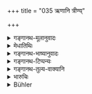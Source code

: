 +++
title = "035 ऋणानि त्रीण्य्"

+++

<details><summary>गङ्गानथ-मूलानुवादः</summary>

One shall turn his mind towards Liberation only after having paid off the three debts; without having paid them, if he seeks for Liberation, he sinks downwards.—(35)
</details>

<details><summary>मेधातिथिः</summary>

अपाकरणम् ऋणसंशुद्धिः । **मनो मोक्षे नेवेशयेत्** । मोक्षशब्देन प्रव्रज्याश्रमो लक्ष्यते । तत्र प्राधान्येन मोक्षैकफलतोच्यते । न तथान्येष्व् आश्रमेषु । ततो मोक्षः परिव्राज्या ॥ ६.३५ ॥

_कानि पुनस् तानि त्रीणि ऋणान्य् अत आह ।_
</details>

<details><summary>गङ्गानथ-भाष्यानुवादः</summary>

‘*Paying off*’— Clearing off the debt.

‘*One shall turn his mind towards Liberation*’.—The term ‘liberation’ here indicates the stage of Renunciation; it is this stage that is spoken of as the principal path which leads to Liberation only; not so the other stages (which lead to other results also); hence ‘*liberation*’ means the *Stage of Renunciation*.—(35).
</details>

<details><summary>गङ्गानथ-टिप्पन्यः</summary>

This verse is quoted in *Mitākṣarā* (on 3.57), to the effect that until one has begotten offsprings he is not entitled to the life of Renunciation;—in *Vidhānapārijāta* (II, p. 373);—in *Hemādri* (Kāla, p. 808), which says that ‘*mokṣa*’ here stands for *jñāna*, knowledge, as is clear from the use of the term ‘*sevamānaḥ*’—and in
*Yatidharmasaṅgraha* (p. 3) along with the next verse (see below).
</details>

<details><summary>गङ्गानथ-तुल्य-वाक्यानि</summary>

*Smṛtyantara* (Aparārka, p. 966).—‘Having paid off the three debts,
being freed from all motions of *I* and *mine*, the Brāhmaṇa, the Kṣatriya and the Vaiśya may go forth from the house.’
</details>

<details><summary>भारुचिः</summary>

035	When he has paid the three debts, let him apply his mind to (the attainment of) final liberation; he who seeks it without having paid (his debts) sinks downwards.
</details>

<details><summary>Bühler</summary>

035	When he has paid the three debts, let him apply his mind to (the attainment of) final liberation; he who seeks it without having paid (his debts) sinks downwards.
</details>
